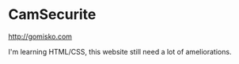 # CamSecurite

http://gomisko.com

I'm learning HTML/CSS, this website still need a lot of ameliorations.
